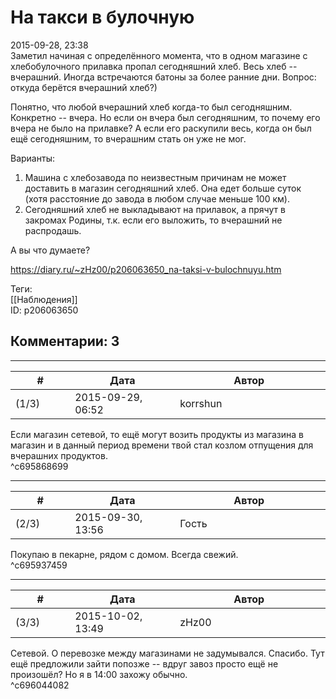 На такси в булочную
===================

  
2015-09-28, 23:38  
 Заметил начиная с определённого момента, что в одном магазине с хлебобулочного прилавка пропал сегодняшний хлеб. Весь хлеб -- вчерашний. Иногда встречаются батоны за более ранние дни. Вопрос: откуда берётся вчерашний хлеб?)   
   
 Понятно, что любой вчерашний хлеб когда-то был сегодняшним. Конкретно -- вчера. Но если он вчера был сегодняшним, то почему его вчера не было на прилавке? А если его раскупили весь, когда он был ещё сегодняшним, то вчерашним стать он уже не мог.   
   
 Варианты:   
 1. Машина с хлебозавода по неизвестным причинам не может доставить в магазин сегодняшний хлеб. Она едет больше суток (хотя расстояние до завода в любом случае меньше 100 км).   
 2. Сегодняшний хлеб не выкладывают на прилавок, а прячут в закромах Родины, т.к. если его выложить, то вчерашний не распродашь.   
   
 А вы что думаете?   
  
<https://diary.ru/~zHz00/p206063650_na-taksi-v-bulochnuyu.htm>  
  
Теги:  
[[Наблюдения]]  
ID: p206063650  


Комментарии: 3
--------------

  


---



|         #         |              Дата              |                     Автор                     |           ID           |
| --- | --- | --- | --- |
| (1/3) | 2015-09-29, 06:52 | korrshun | c695868699 |

  
 Если магазин сетевой, то ещё могут возить продукты из магазина в магазин и в данный период времени твой стал козлом отпущения для вчерашних продуктов.   
 ^c695868699

---



|         #         |              Дата              |                     Автор                     |           ID           |
| --- | --- | --- | --- |
| (2/3) | 2015-09-30, 13:56 | Гость | c695937459 |

  
 Покупаю в пекарне, рядом с домом. Всегда свежий.   
 ^c695937459

---



|         #         |              Дата              |                     Автор                     |           ID           |
| --- | --- | --- | --- |
| (3/3) | 2015-10-02, 13:49 | zHz00 | c696044082 |

  
 Сетевой. О перевозке между магазинами не задумывался. Спасибо. Тут ещё предложили зайти попозже -- вдруг завоз просто ещё не произошёл? Но я в 14:00 захожу обычно.   
 ^c696044082
